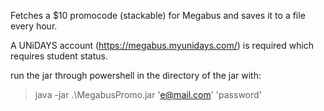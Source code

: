 Fetches a $10 promocode (stackable) for Megabus and saves it to a file every hour.

A UNiDAYS account (https://megabus.myunidays.com/) is required which requires student status.

run the jar through powershell in the directory of the jar with:

> java -jar .\MegabusPromo.jar 'e@mail.com' 'password'
